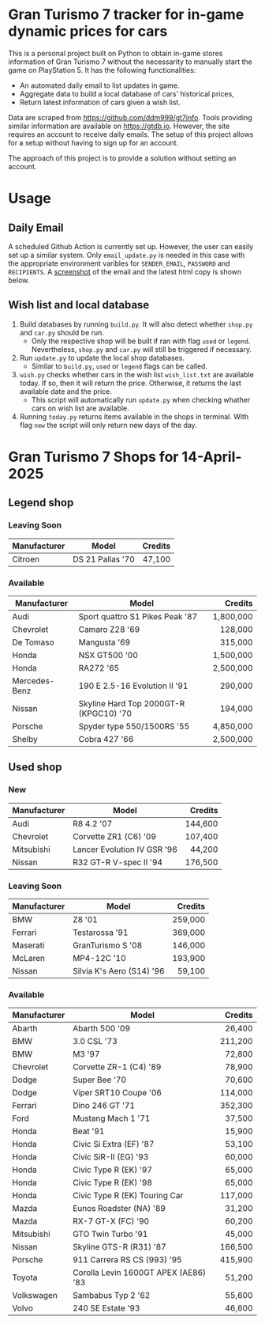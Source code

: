 # Gran Turismo 7 tracker for in-game dynamic prices for cars

This is a personal project built on Python to obtain in-game stores information of Gran Turismo 7 without the necessarity to manually start the game on PlayStation 5. It has the following functionalities:

- An automated daily email to list updates in game.
- Aggregate data to build a local database of cars' historical prices,
- Return latest information of cars given a wish list.

Data are scraped from https://github.com/ddm999/gt7info. Tools providing similar information are available on https://gtdb.io. However, the site requires an account to receive daily emails. The setup of this project allows for a setup without having to sign up for an account.

The approach of this project is to provide a solution without setting an account.

# Usage

## Daily Email

A scheduled Github Action is currently set up. However, the user can easily set up a similar system. Only `email_update.py` is needed in this case with the appropriate environment varibles for `SENDER_EMAIL`, `PASSWORD` and `RECIPIENTS`. A [screenshot](https://raw.githubusercontent.com/marcohoucheng/Gran-Turismo-7-Price-Tracker/main/data/email_screenshot.png) of the email and the latest html copy is shown below.

## Wish list and local database

1. Build databases by running `build.py`. It will also detect whether `shop.py` and `car.py` should be run.
    - Only the respective shop will be built if ran with flag `used` or `legend`. Nevertheless, `shop.py` and `car.py` will still be triggered if necessary.
2. Run `update.py` to update the local shop databases.
    - Similar to `build.py`, `used` or `legend` flags can be called.
3. `wish.py` checks whether cars in the wish list `wish_list.txt` are available today. If so, then it will return the price. Otherwise, it returns the last available date and the price.
    - This script will automatically run `update.py` when checking whather cars on wish list are available.
4. Running `today.py` returns items available in the shops in terminal. With flag `new` the script will only return new days of the day.


# Gran Turismo 7 Shops for 14-April-2025



## Legend shop

### Leaving Soon
 | Manufacturer | Model | Credits |
 | --- | --- | --: |
|Citroen|DS 21 Pallas '70|47,100|

### Available
 | Manufacturer | Model | Credits |
 | --- | --- | --: |
|Audi|Sport quattro S1 Pikes Peak '87|1,800,000|
|Chevrolet|Camaro Z28 '69|128,000|
|De Tomaso|Mangusta '69|315,000|
|Honda|NSX GT500 '00|1,500,000|
|Honda|RA272 '65|2,500,000|
|Mercedes-Benz|190 E 2.5-16 Evolution II '91|290,000|
|Nissan|Skyline Hard Top 2000GT-R (KPGC10) '70|194,000|
|Porsche|Spyder type 550/1500RS '55|4,850,000|
|Shelby|Cobra 427 '66|2,500,000|


## Used shop

### New
 | Manufacturer | Model | Credits |
 | --- | --- | --: |
|Audi|R8 4.2 '07|144,600|
|Chevrolet|Corvette ZR1 (C6) '09|107,400|
|Mitsubishi|Lancer Evolution IV GSR '96|44,200|
|Nissan|R32 GT-R V-spec II '94|176,500|

### Leaving Soon
 | Manufacturer | Model | Credits |
 | --- | --- | --: |
|BMW|Z8 '01|259,000|
|Ferrari|Testarossa '91|369,000|
|Maserati|GranTurismo S '08|146,000|
|McLaren|MP4-12C '10|193,900|
|Nissan|Silvia K's Aero (S14) '96|59,100|

### Available
 | Manufacturer | Model | Credits |
 | --- | --- | --: |
|Abarth|Abarth 500 '09|26,400|
|BMW|3.0 CSL '73|211,200|
|BMW|M3 '97|72,800|
|Chevrolet|Corvette ZR-1 (C4) '89|78,900|
|Dodge|Super Bee '70|70,600|
|Dodge|Viper SRT10 Coupe '06|114,000|
|Ferrari|Dino 246 GT '71|352,300|
|Ford|Mustang Mach 1 '71|37,500|
|Honda|Beat '91|15,900|
|Honda|Civic Si Extra (EF) '87|53,100|
|Honda|Civic SiR-II (EG) '93|60,000|
|Honda|Civic Type R (EK) '97|65,000|
|Honda|Civic Type R (EK) '98|65,000|
|Honda|Civic Type R (EK) Touring Car|117,000|
|Mazda|Eunos Roadster (NA) '89|31,200|
|Mazda|RX-7 GT-X (FC) '90|60,200|
|Mitsubishi|GTO Twin Turbo '91|45,000|
|Nissan|Skyline GTS-R (R31) '87|166,500|
|Porsche|911 Carrera RS CS (993) '95|415,900|
|Toyota|Corolla Levin 1600GT APEX (AE86) '83|51,200|
|Volkswagen|Sambabus Typ 2 '62|55,600|
|Volvo|240 SE Estate '93|46,600|
